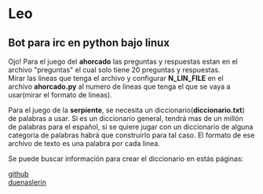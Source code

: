# Leo


## Bot para irc en python bajo linux

Ojo! Para el juego del **ahorcado** las preguntas y respuestas estan en el  
archivo "preguntas" el cual solo tiene 20 preguntas y respuestas.  
Mirar las lineas que tenga el archivo y configurar **N_LIN_FILE** en el  
archivo **ahorcado.py** al numero de lineas que tenga el que se vaya a  
usar(mirar el formato de lineas).

Para el juego de la **serpiente**, se necesita un diccionario(**diccionario.txt**)  
de palabras a usar. Si es un diccionario general, tendrá mas de un millón  
de palabras para el español, si se quiere jugar con un diccionario de alguna  
categoria de palabras habrá que construirlo para tal caso. El formato de ese  
archivo de texto es una palabra por cada linea.

Se puede buscar información para crear el diccionario en estás páginas:

[github](https://github.com/JorgeDuenasLerin/diccionario-espanol-txt)  
[duenaslerin](https://duenaslerin.com/diccionario-palabras-espanol-en-texto-script/)


